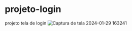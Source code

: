 # projeto-login
 projeto tela de login
![Captura de tela 2024-01-29 163241](https://github.com/diegoramosds/projeto-login/assets/140274064/4a5d938c-46be-4c7e-89d2-b46f968d8d24)
